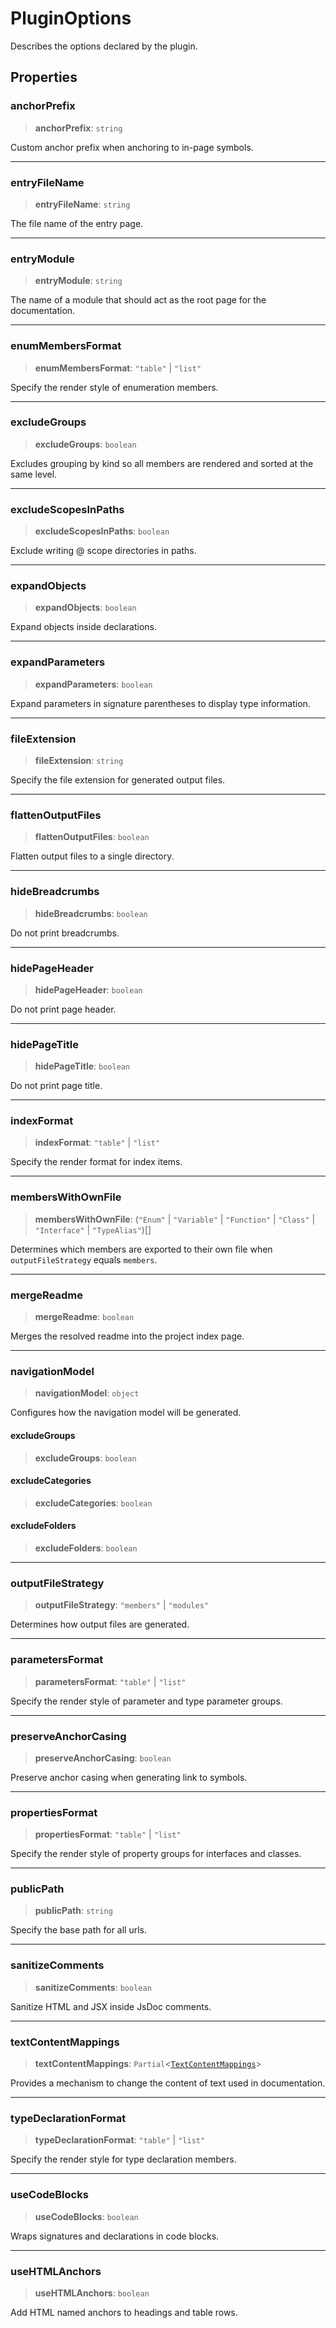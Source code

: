 # PluginOptions

Describes the options declared by the plugin.

## Properties

### anchorPrefix

> **anchorPrefix**: `string`

Custom anchor prefix when anchoring to in-page symbols.

***

### entryFileName

> **entryFileName**: `string`

The file name of the entry page.

***

### entryModule

> **entryModule**: `string`

The name of a module that should act as the root page for the documentation.

***

### enumMembersFormat

> **enumMembersFormat**: `"table"` \| `"list"`

Specify the render style of enumeration members.

***

### excludeGroups

> **excludeGroups**: `boolean`

Excludes grouping by kind so all members are rendered and sorted at the same level.

***

### excludeScopesInPaths

> **excludeScopesInPaths**: `boolean`

Exclude writing @ scope directories in paths.

***

### expandObjects

> **expandObjects**: `boolean`

Expand objects inside declarations.

***

### expandParameters

> **expandParameters**: `boolean`

Expand parameters in signature parentheses to display type information.

***

### fileExtension

> **fileExtension**: `string`

Specify the file extension for generated output files.

***

### flattenOutputFiles

> **flattenOutputFiles**: `boolean`

Flatten output files to a single directory.

***

### hideBreadcrumbs

> **hideBreadcrumbs**: `boolean`

Do not print breadcrumbs.

***

### hidePageHeader

> **hidePageHeader**: `boolean`

Do not print page header.

***

### hidePageTitle

> **hidePageTitle**: `boolean`

Do not print page title.

***

### indexFormat

> **indexFormat**: `"table"` \| `"list"`

Specify the render format for index items.

***

### membersWithOwnFile

> **membersWithOwnFile**: (`"Enum"` \| `"Variable"` \| `"Function"` \| `"Class"` \| `"Interface"` \| `"TypeAlias"`)[]

Determines which members are exported to their own file when `outputFileStrategy` equals `members`.

***

### mergeReadme

> **mergeReadme**: `boolean`

Merges the resolved readme into the project index page.

***

### navigationModel

> **navigationModel**: `object`

Configures how the navigation model will be generated.

#### excludeGroups

> **excludeGroups**: `boolean`

#### excludeCategories

> **excludeCategories**: `boolean`

#### excludeFolders

> **excludeFolders**: `boolean`

***

### outputFileStrategy

> **outputFileStrategy**: `"members"` \| `"modules"`

Determines how output files are generated.

***

### parametersFormat

> **parametersFormat**: `"table"` \| `"list"`

Specify the render style of parameter and type parameter groups.

***

### preserveAnchorCasing

> **preserveAnchorCasing**: `boolean`

Preserve anchor casing when generating link to symbols.

***

### propertiesFormat

> **propertiesFormat**: `"table"` \| `"list"`

Specify the render style of property groups for interfaces and classes.

***

### publicPath

> **publicPath**: `string`

Specify the base path for all urls.

***

### sanitizeComments

> **sanitizeComments**: `boolean`

Sanitize HTML and JSX inside JsDoc comments.

***

### textContentMappings

> **textContentMappings**: `Partial`\<[`TextContentMappings`](/api-docs/Interface.TextContentMappings.md)\>

Provides a mechanism to change the content of text used in documentation.

***

### typeDeclarationFormat

> **typeDeclarationFormat**: `"table"` \| `"list"`

Specify the render style for type declaration members.

***

### useCodeBlocks

> **useCodeBlocks**: `boolean`

Wraps signatures and declarations in code blocks.

***

### useHTMLAnchors

> **useHTMLAnchors**: `boolean`

Add HTML named anchors to headings and table rows.
